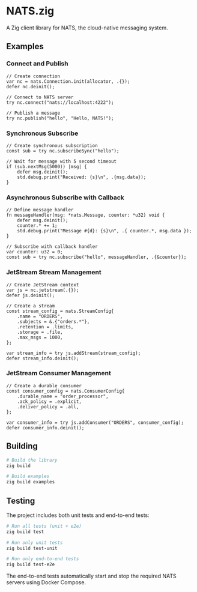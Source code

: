 # NATS.zig

A Zig client library for NATS, the cloud-native messaging system.

## Examples

### Connect and Publish

```zig
// Create connection
var nc = nats.Connection.init(allocator, .{});
defer nc.deinit();

// Connect to NATS server
try nc.connect("nats://localhost:4222");

// Publish a message
try nc.publish("hello", "Hello, NATS!");
```

### Synchronous Subscribe

```zig
// Create synchronous subscription
const sub = try nc.subscribeSync("hello");

// Wait for message with 5 second timeout
if (sub.nextMsg(5000)) |msg| {
    defer msg.deinit();
    std.debug.print("Received: {s}\n", .{msg.data});
}
```

### Asynchronous Subscribe with Callback

```zig
// Define message handler
fn messageHandler(msg: *nats.Message, counter: *u32) void {
    defer msg.deinit();
    counter.* += 1;
    std.debug.print("Message #{d}: {s}\n", .{ counter.*, msg.data });
}

// Subscribe with callback handler
var counter: u32 = 0;
const sub = try nc.subscribe("hello", messageHandler, .{&counter});
```

### JetStream Stream Management

```zig
// Create JetStream context
var js = nc.jetstream(.{});
defer js.deinit();

// Create a stream
const stream_config = nats.StreamConfig{
    .name = "ORDERS",
    .subjects = &.{"orders.*"},
    .retention = .limits,
    .storage = .file,
    .max_msgs = 1000,
};

var stream_info = try js.addStream(stream_config);
defer stream_info.deinit();
```

### JetStream Consumer Management

```zig
// Create a durable consumer
const consumer_config = nats.ConsumerConfig{
    .durable_name = "order_processor", 
    .ack_policy = .explicit,
    .deliver_policy = .all,
};

var consumer_info = try js.addConsumer("ORDERS", consumer_config);
defer consumer_info.deinit();
```

## Building

```bash
# Build the library
zig build

# Build examples
zig build examples
```

## Testing

The project includes both unit tests and end-to-end tests:

```bash
# Run all tests (unit + e2e)
zig build test

# Run only unit tests
zig build test-unit

# Run only end-to-end tests
zig build test-e2e
```

The end-to-end tests automatically start and stop the required NATS servers using Docker Compose.
